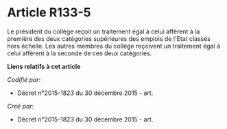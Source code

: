 # Article R133-5

Le président du collège reçoit un traitement égal à celui afférent à la première des deux catégories supérieures des emplois
de l'Etat classés hors échelle. Les autres membres du collège reçoivent un traitement égal à celui afférent à la seconde de
ces deux catégories.

**Liens relatifs à cet article**

_Codifié par_:

  - Décret n°2015-1823 du 30 décembre 2015 - art.

_Créé par_:

  - Décret n°2015-1823 du 30 décembre 2015 - art.
